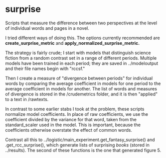surprise
========

Scripts that measure the difference between two perspectives at the level of individual words and pages in a novel.

I tried different ways of doing this. The options currently recommended are **create_surprise_metric** and **apply_normalized_surprise_metric.**

The strategy is fairly crude; I start with models that distinguish science fiction from a random contrast set in a range of different periods. Multiple models have been trained in each period; they are saved in ../modeloutput and their file names begin with "rccsf."

Then I create a measure of "divergence between periods" for individual words by comparing the average coefficient in models for one period to the average coefficient in models for another. The list of words and measures of divergence is stored in the /crudemetrics folder, and it is then "applied" to a text in /rawtexts.

In contrast to some earlier stabs I took at the problem, these scripts normalize model coefficients. In place of raw coefficients, we use the coefficient divided by the variance for that word, taken from the standard_scaler used in the model. This is important, because the coefficients otherwise overstate the effect of common words.

Contrast all this to ../logistic/main_experiment.get_fantasy_surprise() and .get_rcc_surprise(), which generate lists of surprising *books* (stored in ../results). The second of these functions is the one that generated figure 5.
